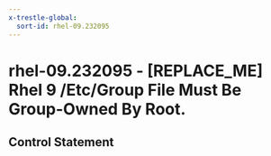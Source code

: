 ```yaml
---
x-trestle-global:
  sort-id: rhel-09.232095
---
```


# rhel-09.232095 - \[REPLACE_ME\] Rhel 9 /Etc/Group File Must Be Group-Owned By Root.

## Control Statement
